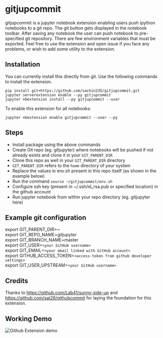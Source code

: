 # gitjupcommit

gitjupcommit is a jupyter notebook extension enabling users push ipython notebooks to a git repo.
The git button gets displayed in the notebook toolbar. After saving any notebook
the user can push notebook to pre-specified git repository. There are few
environment variables that must be exported. 
Feel free to use the extension and open issue if you face any problems, or wish to add some utility to the extension.

## Installation

You can currently install this directly from git. 
Use the following commands to install the extension.

```
pip install git+https://github.com/sachin235/gitjupcommit.git
jupyter serverextension enable --py gitjupcommit
jupyter nbextension install --py gitjupcommit --user

```

To enable this extension for all notebooks:

```
jupyter nbextension enable gitjupcommit --user --py 

```

## Steps

* Install package using the above commands
* Create Git repo (eg. gitjupyter) where notebooks will be pushed if not already exists and clone it in your `GIT_PARENT_DIR`
* Clone this repo as well in your `GIT_PARENT_DIR` directory
* `GIT_PARENT_DIR` refers to the `home` directory of your system
* Replace the values in env.sh present in this repo itself (as shown in the example below)
* Run the command `source ~/gitjupcommit/env.sh`
* Configure ssh key (present in ~/.ssh/id_rsa.pub or specified location) in the github account
* Run jupyter notebook from within your repo directory (eg. gitjupyter here)


## Example git configuration
export GIT_PARENT_DIR=~ <br />
export GIT_REPO_NAME=gitjupyter <br />
export GIT_BRANCH_NAME=master <br />
export GIT_USER=`<your GitHub username>` <br />
export GIT_EMAIL=`<your email linked with GitHub account>` <br />
export GITHUB_ACCESS_TOKEN=`<access-token from github developer settings>` <br />
export GIT_USER_UPSTREAM=`<your GitHub username>` <br />


## Credits

Thanks to https://github.com/Lab41/sunny-side-up and https://github.com/sat28/githubcommit for laying the foundation for this extension.


## Working Demo

![Github Extension demo](https://user-images.githubusercontent.com/32926581/84434666-194b1900-ac4e-11ea-80c1-0f7e8bfda282.gif)

